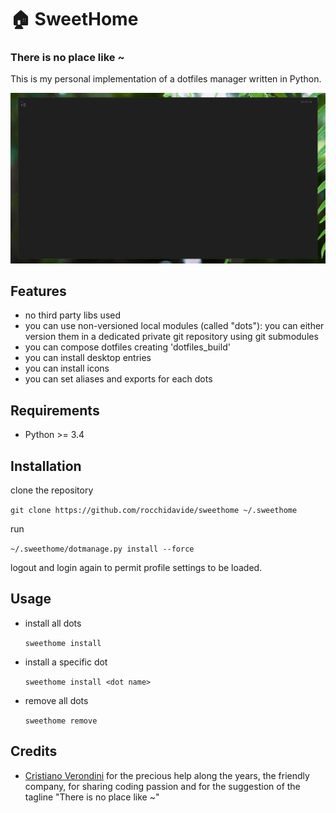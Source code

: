# 🏠 SweetHome
### There is no place like ~

This is my personal implementation of a dotfiles manager written in Python.

![](https://github.com/rocchidavide/sweethome/blob/master/docs/media/sweethome-install.gif)

## Features
- no third party libs used 
- you can use non-versioned local modules (called "dots"): you can either version them in a dedicated private git repository using git submodules
- you can compose dotfiles creating 'dotfiles_build'
- you can install desktop entries
- you can install icons
- you can set aliases and exports for each dots

## Requirements
- Python >= 3.4

## Installation

clone the repository

`git clone https://github.com/rocchidavide/sweethome ~/.sweethome`

run

`~/.sweethome/dotmanage.py install --force`

logout and login again to permit profile settings to be loaded.

## Usage

- install all dots

  `sweethome install`


- install a specific dot

  `sweethome install <dot name>`


- remove all dots

  `sweethome remove`

## Credits

- [Cristiano Verondini](http://www.verondini.it/) for the precious help along the years, the friendly company, for sharing coding passion and for the suggestion of the tagline "There is no place like ~"
